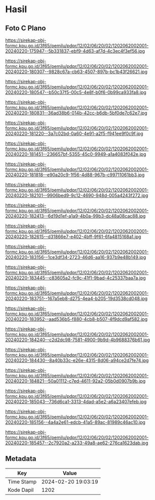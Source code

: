 # Hasil

## Foto C Plano

https://sirekap-obj-formc.kpu.go.id/3f65/pemilu/pdpr/12/02/06/20/02/1202062002001-20240220-175947--5b331837-ebf9-4d63-af7d-4c3ec4f3ef56.jpg

https://sirekap-obj-formc.kpu.go.id/3f65/pemilu/pdpr/12/02/06/20/02/1202062002001-20240220-180307--9828c67a-cb63-4507-897b-bc1b43f26621.jpg

https://sirekap-obj-formc.kpu.go.id/3f65/pemilu/pdpr/12/02/06/20/02/1202062002001-20240220-180547--b50c37f5-00c5-4e8f-b0f6-0b99ca933fa8.jpg

https://sirekap-obj-formc.kpu.go.id/3f65/pemilu/pdpr/12/02/06/20/02/1202062002001-20240220-180831--36ad38b6-014b-42cc-b6db-5bf0de7c62e7.jpg

https://sirekap-obj-formc.kpu.go.id/3f65/pemilu/pdpr/12/02/06/20/02/1202062002001-20240220-181220--3a7c02bd-0a60-4e91-a2f5-f941ee9f0c9f.jpg

https://sirekap-obj-formc.kpu.go.id/3f65/pemilu/pdpr/12/02/06/20/02/1202062002001-20240220-181451--236657bf-5355-45c0-9949-a1a4083f042e.jpg

https://sirekap-obj-formc.kpu.go.id/3f65/pemilu/pdpr/12/02/06/20/02/1202062002001-20240220-181818--e90a20c9-1f56-4d88-967b-c99711061bb3.jpg

https://sirekap-obj-formc.kpu.go.id/3f65/pemilu/pdpr/12/02/06/20/02/1202062002001-20240220-182101--9906bed9-9c12-4690-948d-005a4243f272.jpg

https://sirekap-obj-formc.kpu.go.id/3f65/pemilu/pdpr/12/02/06/20/02/1202062002001-20240220-182413--6d19d1ef-a1a9-4b0a-99b3-dc48a08cac88.jpg

https://sirekap-obj-formc.kpu.go.id/3f65/pemilu/pdpr/12/02/06/20/02/1202062002001-20240220-182615--d31866e7-e402-4bff-9f61-6fa4815168a1.jpg

https://sirekap-obj-formc.kpu.go.id/3f65/pemilu/pdpr/12/02/06/20/02/1202062002001-20240220-183156--1ce3df34-2723-46d6-aa16-937b9e48b149.jpg

https://sirekap-obj-formc.kpu.go.id/3f65/pemilu/pdpr/12/02/06/20/02/1202062002001-20240220-183445--c83605a2-fc9c-41f1-9bad-4c25337baa7a.jpg

https://sirekap-obj-formc.kpu.go.id/3f65/pemilu/pdpr/12/02/06/20/02/1202062002001-20240220-183751--167a5eb8-d275-4ea4-b205-19d3538cd048.jpg

https://sirekap-obj-formc.kpu.go.id/3f65/pemilu/pdpr/12/02/06/20/02/1202062002001-20240220-183952--aad536b5-f880-4cb8-b507-4f9dcd9af582.jpg

https://sirekap-obj-formc.kpu.go.id/3f65/pemilu/pdpr/12/02/06/20/02/1202062002001-20240220-184240--c2d2dc98-7581-4900-9b9d-4b9688376b61.jpg

https://sirekap-obj-formc.kpu.go.id/3f65/pemilu/pdpr/12/02/06/20/02/1202062002001-20240220-184430--8a40b33c-e26e-4315-8d06-a94ce2d7fe74.jpg

https://sirekap-obj-formc.kpu.go.id/3f65/pemilu/pdpr/12/02/06/20/02/1202062002001-20240220-184821--50a01112-c7ed-4611-92a2-05b0d0907b9b.jpg

https://sirekap-obj-formc.kpu.go.id/3f65/pemilu/pdpr/12/02/06/20/02/1202062002001-20240220-185043--736d6ca1-3313-4dad-a5e2-a6a23407efeb.jpg

https://sirekap-obj-formc.kpu.go.id/3f65/pemilu/pdpr/12/02/06/20/02/1202062002001-20240220-185156--4a4a2e61-edcb-41a5-89ac-81989c46ac10.jpg

https://sirekap-obj-formc.kpu.go.id/3f65/pemilu/pdpr/12/02/06/20/02/1202062002001-20240220-185457--2c7920a2-a233-49a8-ae62-276ca1623dab.jpg


## Metadata

| Key        | Value               |
| ---------- | ------------------- |
| Time Stamp | 2024-02-20 19:03:19 |
| Kode Dapil | 1202                |



